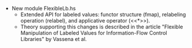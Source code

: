 * New module FlexibleLb.hs
  - Extended API for labeled values: functor structure (fmap), relabeling
	operation (relabel), and applicative operator (<<*>>).
  - Theory supporting this changes is described in the article "Flexible 
    Manipulation of Labeled Values for Information-Flow Control Libraries"
    by Vassena et al. 
